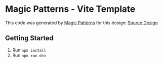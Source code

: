 # Magic Patterns - Vite Template

This code was generated by [Magic Patterns](https://magicpatterns.com) for this design: [Source Design](https://www.magicpatterns.com/c/8frwwb4lz1tspmxxfbuxuc)

## Getting Started

1. Run `npm install`
2. Run `npm run dev`
